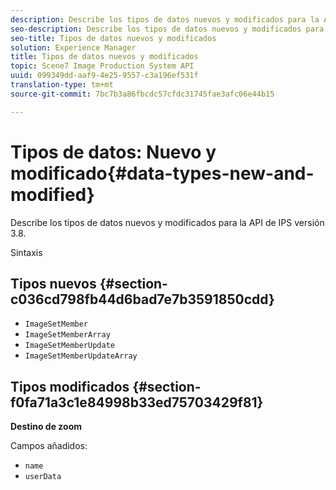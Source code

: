 ```yaml
---
description: Describe los tipos de datos nuevos y modificados para la API de IPS versión 3.8.
seo-description: Describe los tipos de datos nuevos y modificados para la API de IPS versión 3.8.
seo-title: Tipos de datos nuevos y modificados
solution: Experience Manager
title: Tipos de datos nuevos y modificados
topic: Scene7 Image Production System API
uuid: 099349dd-aaf9-4e25-9557-c3a196ef531f
translation-type: tm+mt
source-git-commit: 7bc7b3a86fbcdc57cfdc31745fae3afc06e44b15

---
```



# Tipos de datos: Nuevo y modificado{#data-types-new-and-modified}

Describe los tipos de datos nuevos y modificados para la API de IPS versión 3.8.

Sintaxis

## Tipos nuevos {#section-c036cd798fb44d6bad7e7b3591850cdd}

* `ImageSetMember`
* `ImageSetMemberArray`
* `ImageSetMemberUpdate`
* `ImageSetMemberUpdateArray`

## Tipos modificados {#section-f0fa71a3c1e84998b33ed75703429f81}

**Destino de zoom**

Campos añadidos:

* `name`
* `userData`

